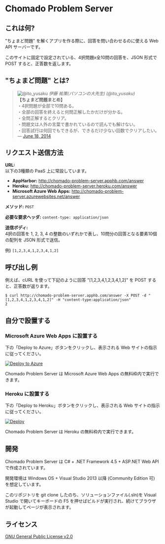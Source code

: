 ﻿# Chomado Problem Server

## これは何?

"ちょまど問題" を解くアプリを作る際に、回答を問い合わせるのに使える Web API サーバーです。

このサイトに固定で設定されている、4択問題x全10問の回答を、JSON 形式で POST すると、正答数を返します。

## "ちょまど問題" とは?

> ![@ito_yusaku](https://pbs.twimg.com/profile_images/477275642065473537/N7VoaKoW_normal.jpeg) _伊藤 祐策(パソコンの大先生) (@ito_yusaku)_  
> **【ちょまど問題まとめ】**  
>・4択問題が全部で10問ある。  
>・全部の回答を終えると何問正解したかだけが分かる。  
>・全問正解するとクリア。  
>・問題文は人外の言葉で書かれているので読んでも解けない。  
>・回答試行は何回でもできるが、できるだけ少ない回数でクリアしたい。  
> &mdash; <a href="https://twitter.com/ito_yusaku/status/479262891124617216">June 18, 2014</a>

## リクエスト送信方法

**URL:**  
以下の3種類の PaaS 上に常設しています。

- **AppHarbor:** http://chomado-problem-server.apphb.com/answer
- **Heroku:** http://chomado-problem-server.heroku.com/answer
- **Microsoft Azure Web Apps:** http://chomado-problem-server.azurewebsites.net/answer

**メソッド:**  `POST`

**必要な要求ヘッダ:** `content-type: application/json`

**送信ボディ:**  
4択の回答を 1, 2, 3, 4 の整数のいずれかで表し、10問分の回答となる要素10個の配列を JSON 形式で送信。

例) `[1,2,3,4,1,2,3,4,1,2]`

## 呼び出し例

例えば、cURL を使って下記のように回答 "[1,2,3,4,1,2,3,4,1,2]" を POST すると、正答数が返ります。

```
$ curl http://chomado-problem-server.apphb.com/answer -X POST -d "[1,2,3,4,1,2,3,4,1,2]" -H "content-type:application/json"
2
```

## 自分で設置する

### Microsoft Azure Web Apps に設置する

下の「Deploy to Azure」ボタンをクリックし、表示される Web サイトの指示に従ってください。

[![Deploy to Azure](https://azuredeploy.net/deploybutton.png)](https://azuredeploy.net/)

Chomado Problem Server は Microsoft Azure Web Apps の無料枠内で実行できます。

### Heroku に設置する

下の「Deploy to Heroku」ボタンをクリックし、表示される Web サイトの指示に従ってください。

[![Deploy](https://www.herokucdn.com/deploy/button.png)](https://heroku.com/deploy)

Chomado Problem Server は Heroku の無料枠内で実行できます。

## 開発

Chomado Problem Server は C# + .NET Framework 4.5 + ASP.NET Web API で作成されています。

開発環境は Windows OS + Visual Studio 2013 以降 (Community Edition 可) を想定しています。

このリポジトリを git clone したのち、ソリューションファイル(.sln)を Visual Studio で開いてキーボードの F5 を押せばビルドが実行され、続けてブラウザが起動してページが表示されます。

## ライセンス

[GNU General Public License v2.0](https://github.com/jsakamoto/chomado-problem-server/blob/master/LICENSE)